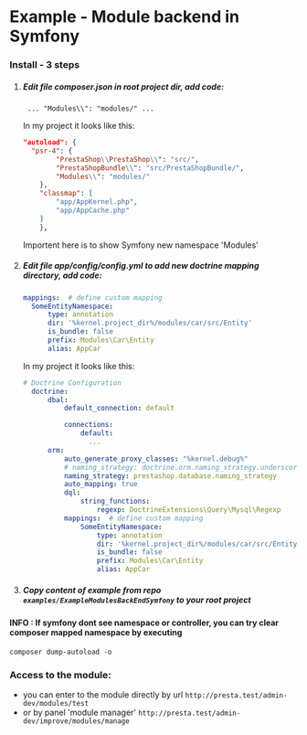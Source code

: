 # Example - Module backend in Symfony

### Install - 3 steps
1. ##### Edit file composer.json in root project dir, add code:
    ` ... "Modules\\": "modules/" ...`

      In my project it looks like this:

      ```json
      "autoload": {
        "psr-4": {
              "PrestaShop\\PrestaShop\\": "src/",
              "PrestaShopBundle\\": "src/PrestaShopBundle/",
              "Modules\\": "modules/"
          },
          "classmap": [
              "app/AppKernel.php",
              "app/AppCache.php"
          ]
          },
      ```
      Importent here is to show Symfony new namespace 'Modules'

1. ##### Edit file app/config/config.yml to add new doctrine mapping directory, add code:
    ```yml
    mappings:  # define custom mapping
      SomeEntityNamespace:
          type: annotation
          dir: '%kernel.project_dir%/modules/car/src/Entity'
          is_bundle: false
          prefix: Modules\Car\Entity
          alias: AppCar
    ```
    In my project it looks like this:
    ```yml
    # Doctrine Configuration
      doctrine:
          dbal:
              default_connection: default

              connections:
                  default:
                    ...
          orm:
              auto_generate_proxy_classes: "%kernel.debug%"
              # naming_strategy: doctrine.orm.naming_strategy.underscore
              naming_strategy: prestashop.database.naming_strategy
              auto_mapping: true
              dql:
                  string_functions:
                      regexp: DoctrineExtensions\Query\Mysql\Regexp
              mappings:  # define custom mapping
                  SomeEntityNamespace:
                      type: annotation
                      dir: '%kernel.project_dir%/modules/car/src/Entity'
                      is_bundle: false
                      prefix: Modules\Car\Entity
                      alias: AppCar
    ```
1. ##### Copy content of example from repo `examples/ExampleModulesBackEndSymfony` to your root project
#### INFO : If symfony dont see namespace or controller, you can try clear composer mapped namespace by executing 
`composer dump-autoload -o`
### Access to the module:
* you can enter to the module directly by url
`http://presta.test/admin-dev/modules/test`
* or by panel 'module manager'
`http://presta.test/admin-dev/improve/modules/manage`
